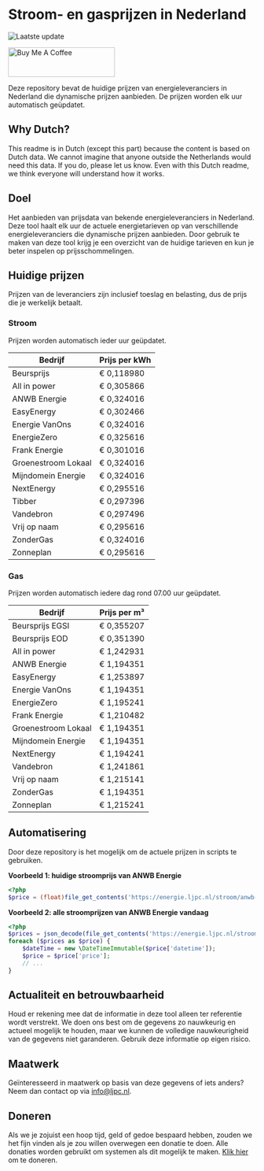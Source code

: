 # Stroom- en gasprijzen in Nederland

![Laatste update](https://img.shields.io/badge/laatste%20update-2024--08--05%2006%3A00%20CET-brightgreen)

<a href="https://www.buymeacoffee.com/Lars-" target="_blank"><img src="https://cdn.buymeacoffee.com/buttons/v2/default-orange.png" alt="Buy Me A Coffee" height="60" style="height: 60px !important;width: 217px !important;" ></a>

Deze repository bevat de huidige prijzen van energieleveranciers in Nederland die dynamische prijzen aanbieden. De prijzen worden elk uur automatisch geüpdatet.

## Why Dutch?

This readme is in Dutch (except this part) because the content is based on Dutch data. We cannot imagine that anyone outside the Netherlands would need this data. If you do, please let us know. Even with this Dutch readme, we think
everyone will understand how it works.

## Doel

Het aanbieden van prijsdata van bekende energieleveranciers in Nederland. Deze tool haalt elk uur de actuele energietarieven op van verschillende energieleveranciers die dynamische prijzen aanbieden. Door gebruik te maken van deze tool
krijg je een overzicht van de huidige tarieven en kun je beter inspelen op prijsschommelingen.

## Huidige prijzen

Prijzen van de leveranciers zijn inclusief toeslag en belasting, dus de prijs die je werkelijk betaalt.

### Stroom

Prijzen worden automatisch ieder uur geüpdatet.

 Bedrijf | Prijs per kWh 
---------|---------------
Beursprijs | € 0,118980
All in power | € 0,305866
ANWB Energie | € 0,324016
EasyEnergy | € 0,302466
Energie VanOns | € 0,324016
EnergieZero | € 0,325616
Frank Energie | € 0,301016
Groenestroom Lokaal | € 0,324016
Mijndomein Energie | € 0,324016
NextEnergy | € 0,295516
Tibber | € 0,297396
Vandebron | € 0,297496
Vrij op naam | € 0,295616
ZonderGas | € 0,324016
Zonneplan | € 0,295616


### Gas

Prijzen worden automatisch iedere dag rond 07.00 uur geüpdatet.

 Bedrijf | Prijs per m³ 
---------|--------------
Beursprijs EGSI | € 0,355207
Beursprijs EOD | € 0,351390
All in power | € 1,242931
ANWB Energie | € 1,194351
EasyEnergy | € 1,253897
Energie VanOns | € 1,194351
EnergieZero | € 1,195241
Frank Energie | € 1,210482
Groenestroom Lokaal | € 1,194351
Mijndomein Energie | € 1,194351
NextEnergy | € 1,194241
Vandebron | € 1,241861
Vrij op naam | € 1,215141
ZonderGas | € 1,194351
Zonneplan | € 1,215241


## Automatisering

Door deze repository is het mogelijk om de actuele prijzen in scripts te gebruiken.

**Voorbeeld 1: huidige stroomprijs van ANWB Energie**

```php
<?php
$price = (float)file_get_contents('https://energie.ljpc.nl/stroom/anwb-energie-nu.txt');

```

**Voorbeeld 2: alle stroomprijzen van ANWB Energie vandaag**

```php
<?php
$prices = json_decode(file_get_contents('https://energie.ljpc.nl/stroom/all-in-power-vandaag.json'),true);
foreach ($prices as $price) {
    $dateTime = new \DateTimeImmutable($price['datetime']);
    $price = $price['price'];
    // ...
}
```

## Actualiteit en betrouwbaarheid

Houd er rekening mee dat de informatie in deze tool alleen ter referentie wordt verstrekt. We doen ons best om de gegevens zo nauwkeurig en actueel mogelijk te houden, maar we kunnen de volledige nauwkeurigheid van de gegevens niet
garanderen. Gebruik deze informatie op eigen risico.

## Maatwerk

Geïnteresseerd in maatwerk op basis van deze gegevens of iets anders? Neem dan contact op
via [info@ljpc.nl](mailto:info@ljpc.nl?subject=Energie%20prijzen).

## Doneren

Als we je zojuist een hoop tijd, geld of gedoe bespaard hebben, zouden we het fijn vinden als je zou willen overwegen een
donatie te doen. Alle donaties worden gebruikt om systemen als dit mogelijk te
maken. [Klik hier](https://www.buymeacoffee.com/Lars-) om te doneren.
